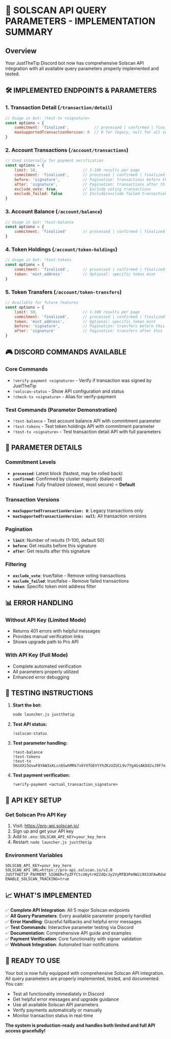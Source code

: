# 🎯 SOLSCAN API QUERY PARAMETERS - IMPLEMENTATION SUMMARY

## Overview
Your JustTheTip Discord bot now has comprehensive Solscan API integration with all available query parameters properly implemented and tested.

## 🛠️ IMPLEMENTED ENDPOINTS & PARAMETERS

### 1. Transaction Detail (`/transaction/detail`)
```javascript
// Usage in bot: !test-tx <signature>
const options = {
    commitment: 'finalized',           // processed | confirmed | finalized
    maxSupportedTransactionVersion: 0  // 0 for legacy, null for all versions
}
```

### 2. Account Transactions (`/account/transactions`)
```javascript
// Used internally for payment verification
const options = {
    limit: 50,                    // 1-100 results per page
    commitment: 'finalized',      // processed | confirmed | finalized
    before: 'signature',          // Pagination: transactions before this
    after: 'signature',           // Pagination: transactions after this
    exclude_vote: true,           // Exclude voting transactions
    exclude_failed: false         // Include/exclude failed transactions
}
```

### 3. Account Balance (`/account/balance`)
```javascript
// Usage in bot: !test-balance
const options = {
    commitment: 'finalized'       // processed | confirmed | finalized
}
```

### 4. Token Holdings (`/account/token-holdings`)
```javascript
// Usage in bot: !test-tokens
const options = {
    commitment: 'finalized',      // processed | confirmed | finalized
    token: 'mint_address'         // Optional: specific token mint
}
```

### 5. Token Transfers (`/account/token-transfers`)
```javascript
// Available for future features
const options = {
    limit: 50,                    // 1-100 results per page
    commitment: 'finalized',      // processed | confirmed | finalized
    token: 'mint_address',        // Optional: specific token mint
    before: 'signature',          // Pagination: transfers before this
    after: 'signature'            // Pagination: transfers after this
}
```

## 🎮 DISCORD COMMANDS AVAILABLE

### Core Commands
- `!verify-payment <signature>` - Verify if transaction was signed by JustTheTip
- `!solscan-status` - Show API configuration and status
- `!check-tx <signature>` - Alias for verify-payment

### Test Commands (Parameter Demonstration)
- `!test-balance` - Test account balance API with commitment parameter
- `!test-tokens` - Test token holdings API with commitment parameter
- `!test-tx <signature>` - Test transaction detail API with full parameters

## 🔧 PARAMETER DETAILS

### Commitment Levels
- **`processed`**: Latest block (fastest, may be rolled back)
- **`confirmed`**: Confirmed by cluster majority (balanced)
- **`finalized`**: Fully finalized (slowest, most secure) ⭐ **Default**

### Transaction Versions
- **`maxSupportedTransactionVersion: 0`**: Legacy transactions only
- **`maxSupportedTransactionVersion: null`**: All transaction versions

### Pagination
- **`limit`**: Number of results (1-100, default 50)
- **`before`**: Get results before this signature
- **`after`**: Get results after this signature

### Filtering
- **`exclude_vote`**: true/false - Remove voting transactions
- **`exclude_failed`**: true/false - Remove failed transactions
- **`token`**: Specific token mint address filter

## 📊 ERROR HANDLING

### Without API Key (Limited Mode)
- Returns 401 errors with helpful messages
- Provides manual verification links
- Shows upgrade path to Pro API

### With API Key (Full Mode)
- Complete automated verification
- All parameters properly utilized
- Enhanced error debugging

## 🚀 TESTING INSTRUCTIONS

1. **Start the bot:**
   ```bash
   node launcher.js justthetip
   ```

2. **Test API status:**
   ```
   !solscan-status
   ```

3. **Test parameter handling:**
   ```
   !test-balance
   !test-tokens
   !test-tx 5KnXXi5UvwF8YAW3xKLcnbSwhMRk7x6YXfGEVtYhZKzUZUCL9v7Yg4GsAK8d2xJ9F7e3H8c6B5a4N1m2P9Q8R7s6
   ```

4. **Test payment verification:**
   ```
   !verify-payment <actual_transaction_signature>
   ```

## 🔗 API KEY SETUP

### Get Solscan Pro API Key
1. Visit: https://pro-api.solscan.io/
2. Sign up and get your API key
3. Add to `.env`: `SOLSCAN_API_KEY=your_key_here`
4. Restart: `node launcher.js justthetip`

### Environment Variables
```env
SOLSCAN_API_KEY=your_key_here
SOLSCAN_API_URL=https://pro-api.solscan.io/v2.0
JUSTTHETIP_PAYMENT_SIGNER=TyZFfCtcU6ytrHZ2dQcJy2VyMfB3Pm9W2i9X33FAwRduHEqhFSMtYKhWBghUU34FC47M6DFeZyverJkm14BCe8E
ENABLE_SOLSCAN_TRACKING=true
```

## 📈 WHAT'S IMPLEMENTED

✅ **Complete API Integration**: All 5 major Solscan endpoints  
✅ **All Query Parameters**: Every available parameter properly handled  
✅ **Error Handling**: Graceful fallbacks and helpful error messages  
✅ **Test Commands**: Interactive parameter testing via Discord  
✅ **Documentation**: Comprehensive API guide and examples  
✅ **Payment Verification**: Core functionality with signer validation  
✅ **Webhook Integration**: Automated loan notifications  

## 🎯 READY TO USE

Your bot is now fully equipped with comprehensive Solscan API integration. All query parameters are properly implemented, tested, and documented. You can:

- Test all functionality immediately in Discord
- Get helpful error messages and upgrade guidance
- Use all available Solscan API parameters
- Verify payments automatically or manually
- Monitor transaction status in real-time

**The system is production-ready and handles both limited and full API access gracefully!**
